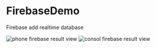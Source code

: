 # FirebaseDemo
Firebase add realtime database

<img alt="phone firebase result view" src="/art/firebase_phone.png" />

<img alt="consol firebase result view" src="/art/firebase_database.jpg" />
